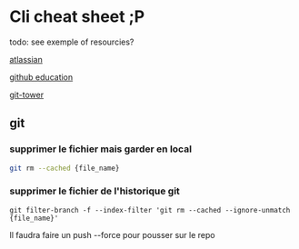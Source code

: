 # Cli cheat sheet ;P

todo:
see exemple of resourcies?

[atlassian](https://www.atlassian.com/git/tutorials/atlassian-git-cheatsheet)

[github education](https://education.github.com/git-cheat-sheet-education.pdf)

[git-tower](https://www.git-tower.com/blog/command-line-cheat-sheet/)

## git

### supprimer le fichier mais garder en local
``` bash
git rm --cached {file_name}
```

### supprimer le fichier de l'historique git
```bach
git filter-branch -f --index-filter 'git rm --cached --ignore-unmatch {file_name}'
```

Il faudra faire un push --force pour pousser sur le repo
